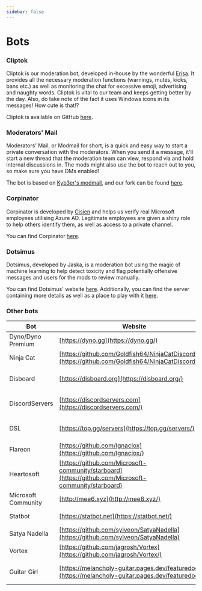 ```yaml
---
sidebar: false
---
```


# Bots

### Cliptok
Cliptok is our moderation bot, developed in-house by the wonderful [Erisa](https://erisa.uk/). It provides all the necessary moderation functions (warnings, mutes, kicks, bans etc.) as well as monitoring the chat for excessive emoji, advertising and naughty words. Cliptok is vital to our team and keeps getting better by the day. Also, do take note of the fact it uses Windows icons in its messages! How cute is that!?

Cliptok is available on GitHub [here](https://github.com/Erisa/cliptok). 

### Moderators' Mail

Moderators' Mail, or Modmail for short, is a quick and easy way to start a private conversation with the moderators. When you send it a message, it'll start a new thread that the moderation team can view, respond via and hold internal discussions in. The mods might also use the bot to reach out to you, so make sure you have DMs enabled!

The bot is based on [Kyb3er's modmail](https://github.com/kyb3r/modmail), and our fork can be found [here](https://github.com/Microsoft-community/modmail).

### Corpinator

Corpinator is developed by [Cisien](https://github.com/cisien) and helps us verify real Microsoft employees utilising Azure AD. Legitimate employees are given a shiny role to help others identify them, as well as access to a private channel.

You can find Corpinator [here](https://github.com/Cisien/corpinator).

### Dotsimus

Dotsimus, developed by Jaska, is a moderation bot using the magic of machine learning to help detect toxicity and flag potentially offensive messages and users for the mods to review manually.

You can find Dotsimus' website [here](https://dotsimus.com/). Additionally, you can find the server containing more details as well as a place to play with it [here](https://discord.gg/VqKQf4M).

### Other bots
| Bot                 | Website                                                                                               | Function                |
|---------------------|-------------------------------------------------------------------------------------------------------|-------------------------|
| Dyno/Dyno Premium   | [https://dyno.gg](https://dyno.gg/)                                                                   | Logging                 |
| Ninja Cat           | [https://github.com/Goldfish64/NinjaCatDiscordBot](https://github.com/Goldfish64/NinjaCatDiscordBot/) | Insider info            |
| Disboard            | [https://disboard.org](https://disboard.org/)                                                         | Public server listing   |
| DiscordServers      | [https://discordservers.com](https://discordservers.com/)                                             | Public server listing   |
| DSL                 | [https://top.gg/servers](https://top.gg/servers/)                                                     | Public server listing   |
| Flareon             | [https://github.com/Ignaciox](https://github.com/Ignaciox/)                                           | Music                   |
| Heartosoft          | [https://github.com/Microsoft-community/starboard](https://github.com/Microsoft-community/starboard)  | Starboard               |
| Microsoft Community | [http://mee6.xyz](http://mee6.xyz/)                                                                   | Levelling and utilities |
| Statbot             | [https://statbot.net](https://statbot.net/)                                                           | Server statistics       |
| Satya Nadella       | [https://github.com/sylveon/SatyaNadella](https://github.com/sylveon/SatyaNadella)                    | Giveaways               |
| Vortex              | [https://github.com/jagrosh/Vortex](https://github.com/jagrosh/Vortex/)                               | Moderation              |
| Guitar Girl         | [https://melancholy-guitar.pages.dev/featuredocs](https://melancholy-guitar.pages.dev/featuredocs)    | Misc. internal uses     |
